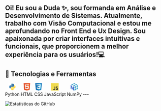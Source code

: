 Oi! Eu sou a **Duda** ✨, sou formanda em **Análise e Desenvolvimento de Sistemas**. Atualmente, trabalho com **Visão Computacional** e estou me aprofundando no **Front End** e **Ux Design**. Sou apaixonada por criar interfaces intuitivas e funcionais, que proporcionem a melhor experiência para os usuários!💻
---

## 🚀 Tecnologias e Ferramentas  

<div style="display: inline-block; text-align: center;">  
    <img src="https://raw.githubusercontent.com/devicons/devicon/master/icons/python/python-original.svg" width="25" /><br>Python  
</div>  
<div style="display: inline-block; text-align: center;">  
    <img src="https://raw.githubusercontent.com/devicons/devicon/master/icons/html5/html5-original.svg" width="25" /><br>HTML  
</div>  
<div style="display: inline-block; text-align: center;">  
    <img src="https://raw.githubusercontent.com/devicons/devicon/master/icons/css3/css3-original.svg" width="25" /><br>CSS  
</div>  
<div style="display: inline-block; text-align: center;">  
    <img src="https://raw.githubusercontent.com/devicons/devicon/master/icons/javascript/javascript-original.svg" width="25" /><br>JavaScript  
</div>  
<div style="display: inline-block; text-align: center;">  
    <img src="https://raw.githubusercontent.com/devicons/devicon/master/icons/numpy/numpy-original.svg" width="25" /><br>NumPy  
</div>  
---

![Estatísticas do GitHub](https://github-readme-stats.vercel.app/api?username=DudaOlivera&show_icons=true&theme=blue)  

